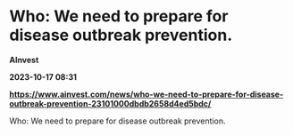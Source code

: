 # Who: We need to prepare for disease outbreak prevention.
**AInvest**

**2023-10-17 08:31**

**https://www.ainvest.com/news/who-we-need-to-prepare-for-disease-outbreak-prevention-23101000dbdb2658d4ed5bdc/**

Who: We need to prepare for disease outbreak prevention.